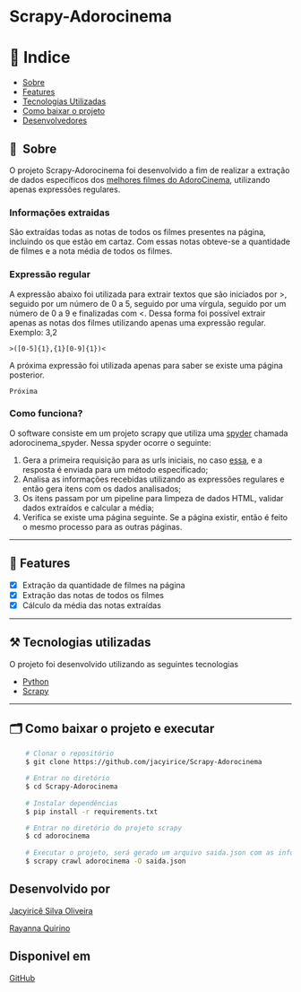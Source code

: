 # Scrapy-Adorocinema

# 🏁 Indice

- [Sobre](#-sobre)
- [Features](#-features)
- [Tecnologias Utilizadas](#%EF%B8%8F-tecnologias-utilizadas)
- [Como baixar o projeto](#-como-baixar-o-projeto)
- [Desenvolvedores](#desenvolvido-por)

## 🔖&nbsp; Sobre
O projeto Scrapy-Adorocinema foi desenvolvido a fim de realizar a extração de dados específicos dos [melhores filmes do AdoroCinema](https://www.adorocinema.com/filmes/melhores/), utilizando apenas expressões regulares.

### Informações extraidas
São extraídas todas as notas de todos os filmes presentes na página, incluindo os que estão em cartaz. Com essas notas obteve-se a quantidade de filmes e a nota média de todos os filmes.

### Expressão regular
A expressão abaixo foi utilizada para extrair textos que são iniciados por >, seguido por um número de 0 a 5, seguido por uma vírgula, seguido por um número de 0 a 9 e finalizadas com <. Dessa forma foi possível extrair apenas as notas dos filmes utilizando apenas uma expressão regular. Exemplo: 3,2

    >([0-5]{1},{1}[0-9]{1})<

A próxima expressão foi utilizada apenas para saber se existe uma página posterior.
    
    Próxima

### Como funciona?

O software consiste em um projeto scrapy que utiliza uma [spyder](https://docs.scrapy.org/en/latest/topics/spiders.html) chamada adorocinema_spyder. Nessa spyder ocorre o seguinte:  

1. Gera a primeira requisição para as urls iniciais, no caso [essa](https://www.adorocinema.com/filmes/melhores/), e a resposta é enviada para um método especificado;
2. Analisa as informações recebidas utilizando as expressões regulares e então gera itens com os dados analisados;
3. Os itens passam por um pipeline para limpeza de dados HTML, validar dados extraídos e calcular a média;
4. Verifica se existe uma página seguinte. Se a página existir, então é feito o mesmo processo para as outras páginas.

---

## 🚀 Features
- [x] Extração da quantidade de filmes na página
- [x] Extração das notas de todos os filmes
- [x] Cálculo da média das notas extraídas

---
## ⚒️ Tecnologias utilizadas

O projeto foi desenvolvido utilizando as seguintes tecnologias

- [Python](https://python.org)
- [Scrapy](https://scrapy.org)

---

## 🗂 Como baixar o projeto e executar
```bash
    # Clonar o repositório
    $ git clone https://github.com/jacyirice/Scrapy-Adorocinema

    # Entrar no diretório
    $ cd Scrapy-Adorocinema
    
    # Instalar dependências
    $ pip install -r requirements.txt

    # Entrar no diretório do projeto scrapy
    $ cd adorocinema
    
    # Executar o projeto, será gerado um arquivo saida.json com as informações obtidas 
    $ scrapy crawl adorocinema -O saida.json
```

## Desenvolvido por
[Jacyiricê Silva Oliveira](https://github.com/jacyirice/)

[Rayanna Quirino](https://github.com/rayannaQuirino/)

## Disponivel em 
[GitHub](https://github.com/jacyirice/Scrapy-Adorocinema)
